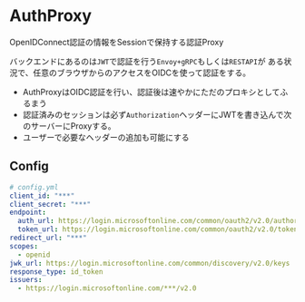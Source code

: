 # AuthProxy

OpenIDConnect認証の情報をSessionで保持する認証Proxy

バックエンドにあるのは`JWT`で認証を行う`Envoy+gRPC`もしくは`RESTAPI`が
ある状況で、任意のブラウザからのアクセスをOIDCを使って認証をする。

- AuthProxyはOIDC認証を行い、認証後は速やかにただのプロキシとしてふるまう
- 認証済みのセッションは必ず`Authorization`ヘッダーにJWTを書き込んで次のサーバーにProxyする。
- ユーザーで必要なヘッダーの追加も可能にする


## Config

```yaml
# config.yml
client_id: "***"
client_secret: "***"
endpoint:
  auth_url: https://login.microsoftonline.com/common/oauth2/v2.0/authorize
  token_url: https://login.microsoftonline.com/common/oauth2/v2.0/token
redirect_url: "***"
scopes:
  - openid
jwk_url: https://login.microsoftonline.com/common/discovery/v2.0/keys
response_type: id_token
issuers: 
  - https://login.microsoftonline.com/***/v2.0
```